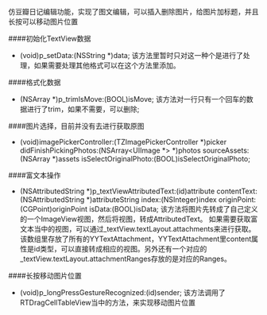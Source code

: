 仿豆瓣日记编辑功能，实现了图文编辑，可以插入删除图片，给图片加标题，并且长按可以移动图片位置

####初始化TextView数据
- (void)p_setData:(NSString *)data;
该方法里暂时只对<img full_url="https://dn-qinqinwojia.qbox.me/Fo1cGsOJ-QArC4-pH9-PoG1nfHKo" abbr_url="" caption="haha" />这一种个是进行了处理，如果需要处理其他格式可以在这个方法里添加。

####格式化数据
- (NSArray *)p_trimIsMove:(BOOL)isMove;
该方法对一行只有一个回车的数据进行了trim，如果不需要，可以删除;

####图片选择，目前并没有去进行获取原图
- (void)imagePickerController:(TZImagePickerController *)picker didFinishPickingPhotos:(NSArray<UIImage *> *)photos sourceAssets:(NSArray *)assets isSelectOriginalPhoto:(BOOL)isSelectOriginalPhoto;

####富文本操作
- (NSAttributedString *)p_textViewAttributedText:(id)attribute contentText:(NSAttributedString *)attributeString index:(NSInteger)index originPoint:(CGPoint)originPoint isData:(BOOL)isData;
该方法将图片先转成了自己定义的一个ImageView视图，然后将视图，转成AttributedText。
如果需要获取富文本当中的视图，可以通过_textView.textLayout.attachments来进行获取。该数组里存放了所有的YYTextAttachment，YYTextAttachment里content属性是id类型，可以直接转成相应的视图。另外还有一个对应的_textView.textLayout.attachmentRanges存放的是对应的Ranges。

####长按移动图片位置
- (void)p_longPressGestureRecognized:(id)sender;
该方法调用了RTDragCellTableView当中的方法，来实现移动图片位置